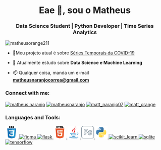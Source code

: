<h1 align="center">Eae 👋, sou o Matheus</h1>
<h3 align="center">Data Science Student | Python Developer | Time Series Analytics</h3>

<p align="left"> <img src="https://komarev.com/ghpvc/?username=matheusorange211&label=Profile%20views&color=0e75b6&style=flat" alt="matheusorange211" /> </p>

- 🔭Meu projeto atual é sobre [Séries Temporais da COVID-19](https://github.com/MatheusOrange211/Serie-temporal-covid-19)

- 🌱 Atualmente estudo sobre **Data Science e Machine Learning**

- 📫 Qualquer coisa, manda um e-mail **matheusnaranjocorrea@gmail.com**

<h3 align="left">Connect with me:</h3>
<p align="left">
<a href="https://linkedin.com/in/matheus naranjo" target="blank"><img align="center" src="https://cdn.jsdelivr.net/npm/simple-icons@3.0.1/icons/linkedin.svg" alt="matheus naranjo" height="30" width="40" /></a>
<a href="https://kaggle.com/matheusnaranjo" target="blank"><img align="center" src="https://cdn.jsdelivr.net/npm/simple-icons@3.0.1/icons/kaggle.svg" alt="matheusnaranjo" height="30" width="40" /></a>
<a href="https://instagram.com/matt_naranjo07" target="blank"><img align="center" src="https://cdn.jsdelivr.net/npm/simple-icons@3.0.1/icons/instagram.svg" alt="matt_naranjo07" height="30" width="40" /></a>
<a href="https://discord.gg/matt_orange" target="blank"><img align="center" src="https://cdn.jsdelivr.net/npm/simple-icons@3.0.1/icons/discord.svg" alt="matt_orange" height="30" width="40" /></a>
</p>

<h3 align="left">Languages and Tools:</h3>
<p align="left"> <a href="https://www.w3schools.com/css/" target="_blank"> <img src="https://raw.githubusercontent.com/devicons/devicon/master/icons/css3/css3-original-wordmark.svg" alt="css3" width="40" height="40"/> </a> <a href="https://www.figma.com/" target="_blank"> <img src="https://www.vectorlogo.zone/logos/figma/figma-icon.svg" alt="figma" width="40" height="40"/> </a> <a href="https://flask.palletsprojects.com/" target="_blank"> <img src="https://www.vectorlogo.zone/logos/pocoo_flask/pocoo_flask-icon.svg" alt="flask" width="40" height="40"/> </a> <a href="https://www.w3.org/html/" target="_blank"> <img src="https://raw.githubusercontent.com/devicons/devicon/master/icons/html5/html5-original-wordmark.svg" alt="html5" width="40" height="40"/> </a> <a href="https://www.java.com" target="_blank"> <img src="https://raw.githubusercontent.com/devicons/devicon/master/icons/java/java-original.svg" alt="java" width="40" height="40"/> </a> <a href="https://www.photoshop.com/en" target="_blank"> <img src="https://raw.githubusercontent.com/devicons/devicon/master/icons/photoshop/photoshop-line.svg" alt="photoshop" width="40" height="40"/> </a> <a href="https://www.python.org" target="_blank"> <img src="https://raw.githubusercontent.com/devicons/devicon/master/icons/python/python-original.svg" alt="python" width="40" height="40"/> </a> <a href="https://scikit-learn.org/" target="_blank"> <img src="https://upload.wikimedia.org/wikipedia/commons/0/05/Scikit_learn_logo_small.svg" alt="scikit_learn" width="40" height="40"/> </a> <a href="https://www.sqlite.org/" target="_blank"> <img src="https://www.vectorlogo.zone/logos/sqlite/sqlite-icon.svg" alt="sqlite" width="40" height="40"/> </a> <a href="https://www.tensorflow.org" target="_blank"> <img src="https://www.vectorlogo.zone/logos/tensorflow/tensorflow-icon.svg" alt="tensorflow" width="40" height="40"/> </a> </p>




